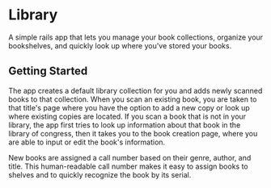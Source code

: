 # Library

A simple rails app that lets you manage your book collections, organize your bookshelves, and quickly look up where you've stored your books.

## Getting Started

The app creates a default library collection for you and adds newly scanned books to that collection. When you scan an existing book, you are taken to that title's page where you have the option to add a new copy or look up where existing copies are located. If you scan a book that is not in your library, the app first tries to look up information about that book in the library of congress, then it takes you to the book creation page, where you are able to input or edit the book's information.

New books are assigned a call number based on their genre, author, and title. This human-readable call number makes it easy to assign books to shelves and to quickly recognize the book by its serial.